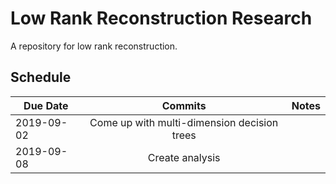 # Low Rank Reconstruction Research
A repository for low rank reconstruction.

## Schedule
| Due Date    | Commits           | Notes     |
| ------------- |:-------------:| -----:|
| 2019-09-02      | Come up with multi-dimension decision trees|  |
| 2019-09-08      | Create analysis|  |
